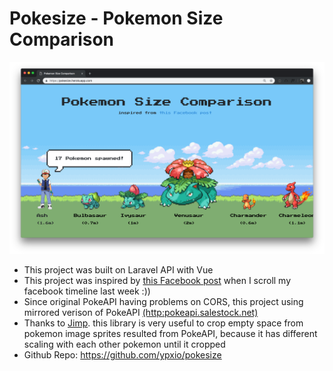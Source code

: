 # Pokesize - Pokemon Size Comparison
<img src="https://raw.githubusercontent.com/ypxio/pokesize/master/ss.png" />
<ul>
  <li>This project was built on Laravel API with Vue</li>
  <li>This project was inspired by <a target="_blank" href="https://web.facebook.com/BlackOkumura/videos/1265385833603495/">this Facebook post</a> when I scroll my facebook timeline last week :))</li>
  <li>Since original PokeAPI having problems on CORS, this project using mirrored verison of PokeAPI <a href="pokeapi.salestock.net/api/v2/" target="_blank">(http:pokeapi.salestock.net)</a></li>
  <li>Thanks to <a href="https://www.npmjs.com/package/jimp">Jimp</a>. this library is very useful to crop empty space from pokemon image sprites resulted from PokeAPI, because it has different scaling with each other pokemon until it cropped</li>
  <li>Github Repo: <a href="https://github.com/ypxio/pokesize">https://github.com/ypxio/pokesize</a></li>
</ul>